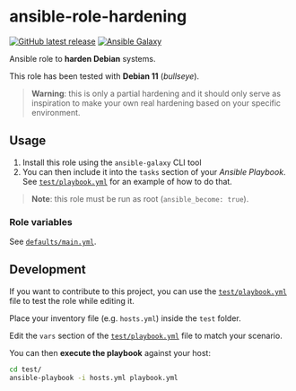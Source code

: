 # ansible-role-hardening

[![GitHub latest release](https://img.shields.io/github/v/release/dmotte/ansible-role-hardening?logo=github&style=flat-square)](https://github.com/dmotte/ansible-role-hardening/actions)
[![Ansible Galaxy](https://img.shields.io/badge/galaxy-dmotte.hardening-blueviolet?logo=ansible&style=flat-square)](https://galaxy.ansible.com/dmotte/hardening)

Ansible role to **harden Debian** systems.

This role has been tested with **Debian 11** (_bullseye_).

> **Warning**: this is only a partial hardening and it should only serve as inspiration to make your own real hardening based on your specific environment.

## Usage

1. Install this role using the `ansible-galaxy` CLI tool
2. You can then include it into the `tasks` section of your _Ansible Playbook_. See [`test/playbook.yml`](test/playbook.yml) for an example of how to do that.

> **Note**: this role must be run as root (`ansible_become: true`).

### Role variables

See [`defaults/main.yml`](defaults/main.yml).

## Development

If you want to contribute to this project, you can use the [`test/playbook.yml`](test/playbook.yml) file to test the role while editing it.

Place your inventory file (e.g. `hosts.yml`) inside the `test` folder.

Edit the `vars` section of the [`test/playbook.yml`](test/playbook.yml) file to match your scenario.

You can then **execute the playbook** against your host:

```bash
cd test/
ansible-playbook -i hosts.yml playbook.yml
```

